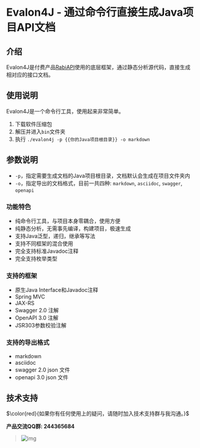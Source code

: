 # Evalon4J - 通过命令行直接生成Java项目API文档

## 介绍

Evalon4J是付费产品[RabiAPI](https://gitee.com/RabiAPI/RabiAPISupport)使用的底层框架，通过静态分析源代码，直接生成相对应的接口文档。

## 使用说明

Evalon4J是一个命令行工具，使用起来非常简单。

1. 下载软件压缩包
2. 解压并进入`bin`文件夹
3. 执行 `./evalon4j -p {{你的Java项目根目录}} -o markdown`

## 参数说明

- `-p`，指定需要生成文档的Java项目根目录，文档默认会生成在项目文件夹内
- `-o`，指定导出的文档格式，目前一共四种: `markdown`, `asciidoc`, `swagger`, `openapi`

### 功能特色

- 纯命令行工具，与项目本身零耦合，使用方便
- 纯静态分析，无需事先编译，构建项目，极速生成
- 支持Java泛型，递归，继承等写法
- 支持不同框架的混合使用
- 完全支持标准Javadoc注释
- 完全支持枚举类型

### 支持的框架

- 原生Java Interface和Javadoc注释
- Spring MVC
- JAX-RS
- Swagger 2.0 注解
- OpenAPI 3.0 注解
- JSR303参数校验注解

### 支持的导出格式

- markdown
- asciidoc
- swagger 2.0 json 文件
- openapi 3.0 json 文件

## 技术支持

$\color{red}{如果你有任何使用上的疑问，请随时加入技术支持群与我沟通。}$ 

**产品交流QQ群: 244365684**

> ![img](https://i.imgur.com/HpQ6gql.png)





